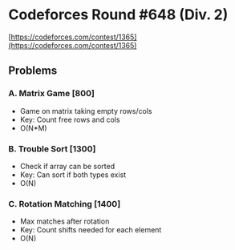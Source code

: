 # Codeforces Round #648 (Div. 2)
[https://codeforces.com/contest/1365](https://codeforces.com/contest/1365)

## Problems

### A. Matrix Game [800]
- Game on matrix taking empty rows/cols
- Key: Count free rows and cols
- O(N*M)

### B. Trouble Sort [1300]
- Check if array can be sorted
- Key: Can sort if both types exist
- O(N)

### C. Rotation Matching [1400]
- Max matches after rotation
- Key: Count shifts needed for each element
- O(N)

